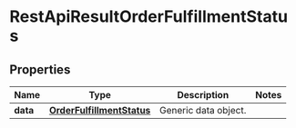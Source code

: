 
# RestApiResultOrderFulfillmentStatus

## Properties
Name | Type | Description | Notes
------------ | ------------- | ------------- | -------------
**data** | [**OrderFulfillmentStatus**](OrderFulfillmentStatus.md) | Generic data object. | 



